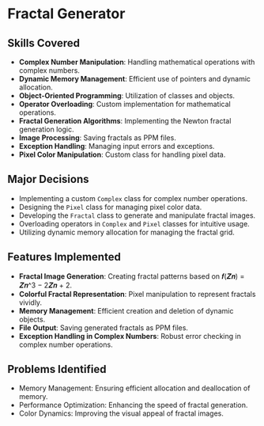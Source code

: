 # Fractal Generator

## Skills Covered
- **Complex Number Manipulation**: Handling mathematical operations with complex numbers.
- **Dynamic Memory Management**: Efficient use of pointers and dynamic allocation.
- **Object-Oriented Programming**: Utilization of classes and objects.
- **Operator Overloading**: Custom implementation for mathematical operations.
- **Fractal Generation Algorithms**: Implementing the Newton fractal generation logic.
- **Image Processing**: Saving fractals as PPM files.
- **Exception Handling**: Managing input errors and exceptions.
- **Pixel Color Manipulation**: Custom class for handling pixel data.

## Major Decisions
- Implementing a custom `Complex` class for complex number operations.
- Designing the `Pixel` class for managing pixel color data.
- Developing the `Fractal` class to generate and manipulate fractal images.
- Overloading operators in `Complex` and `Pixel` classes for intuitive usage.
- Utilizing dynamic memory allocation for managing the fractal grid.

## Features Implemented
- **Fractal Image Generation**: Creating fractal patterns based on 𝒇(𝒁𝒏) = 𝒁𝒏^3 − 2𝒁𝒏 + 2.
- **Colorful Fractal Representation**: Pixel manipulation to represent fractals vividly.
- **Memory Management**: Efficient creation and deletion of dynamic objects.
- **File Output**: Saving generated fractals as PPM files.
- **Exception Handling in Complex Numbers**: Robust error checking in complex number operations.

## Problems Identified
- Memory Management: Ensuring efficient allocation and deallocation of memory.
- Performance Optimization: Enhancing the speed of fractal generation.
- Color Dynamics: Improving the visual appeal of fractal images.
